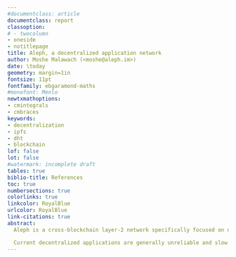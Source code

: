 ```yaml
---
#documentclass: article
documentclass: report
classoption:
# - twocolumn
- oneside
- notitlepage
title: Aleph, a decentralized application network
author: Moshe Malawach (<moshe@aleph.im>)
date: \today
geometry: margin=1in
fontsize: 11pt
fontfamily: ebgaramond-maths
#monofont: Menlo
newtxmathoptions:
- cmintegrals
- cmbraces
keywords:
- decentralization
- ipfs
- dht
- blockchain
lof: false
lot: false
#watermark: incomplete draft
tables: true
biblio-title: References
toc: true
numbersections: true
colorlinks: true
linkcolor: RoyalBlue
urlcolor: RoyalBlue
link-citations: true
abstract:
  Aleph is a cross-blockchain layer-2 network specifically focused on decentralized applications and their related infrastructure (storage, computing servers, security). Our aim is to decentralize and revolutionize the web and the cloud as we know it.

  Current decentralized applications are generally unreliable and slow or tied to single blockchain architecture. Decentralized applications need to not only overcome these issues, but they also need to be able to communicate with other projects. The large majority of current blockchain-related technologies cannot scale to the levels needed for large applications (social networks, web apps, IoT providers, etc) we use on a daily basis. Aleph intends to provide a solution to these issues by offering fast single cross-technologies and cross-chain solution on a decentralized and reliable ecosystem. 
---
```


